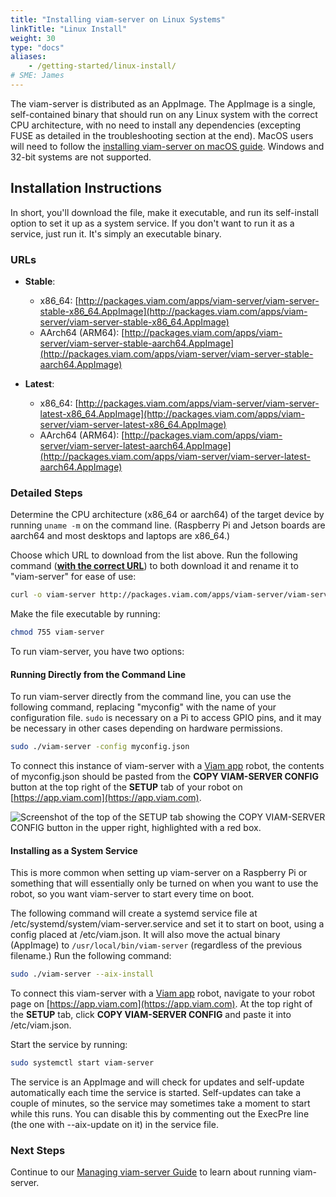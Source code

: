 ```yaml
---
title: "Installing viam-server on Linux Systems"
linkTitle: "Linux Install"
weight: 30
type: "docs"
aliases:
    - /getting-started/linux-install/
# SME: James
---
```


The viam-server is distributed as an AppImage.
The AppImage is a single, self-contained binary that should run on any Linux system with the correct CPU architecture, with no need to install any dependencies (excepting FUSE as detailed in the troubleshooting section at the end).
MacOS users will need to follow the [installing viam-server on macOS guide](../macos-install/).
Windows and 32-bit systems are not supported.

## Installation Instructions

In short, you'll download the file, make it executable, and run its self-install option to set it up as a system service. If you don't want to run it as a service, just run it. It's simply an executable binary.

### URLs

- **Stable**:
  - x86_64: [http://packages.viam.com/apps/viam-server/viam-server-stable-x86_64.AppImage](http://packages.viam.com/apps/viam-server/viam-server-stable-x86_64.AppImage)
  - AArch64 (ARM64): [http://packages.viam.com/apps/viam-server/viam-server-stable-aarch64.AppImage](http://packages.viam.com/apps/viam-server/viam-server-stable-aarch64.AppImage)

- **Latest**:
  - x86_64: [http://packages.viam.com/apps/viam-server/viam-server-latest-x86_64.AppImage](http://packages.viam.com/apps/viam-server/viam-server-latest-x86_64.AppImage)
  - AArch64 (ARM64): [http://packages.viam.com/apps/viam-server/viam-server-latest-aarch64.AppImage](http://packages.viam.com/apps/viam-server/viam-server-latest-aarch64.AppImage)

### Detailed Steps

Determine the CPU architecture (x86_64 or aarch64) of the target device by running `uname -m` on the command line. (Raspberry Pi and Jetson boards are aarch64 and most desktops and laptops are x86_64.)

Choose which URL to download from the list above. Run the following command ([**with the correct URL**](#urls)) to both download it and rename it to "viam-server" for ease of use:

```bash
curl -o viam-server http://packages.viam.com/apps/viam-server/viam-server-latest-aarch64.AppImage
```

Make the file executable by running:

```bash
chmod 755 viam-server
```

To run viam-server, you have two options:

#### Running Directly from the Command Line

To run viam-server directly from the command line, you can use the following command, replacing "myconfig" with the name of your configuration file.
`sudo` is necessary on a Pi to access GPIO pins, and it may be necessary in other cases depending on hardware permissions.

```bash
sudo ./viam-server -config myconfig.json
```

To connect this instance of viam-server with a [Viam app](https://app.viam.com) robot, the contents of <file>myconfig.json</file> should be pasted from the **COPY VIAM-SERVER CONFIG** button at the top right of the **SETUP** tab of your robot on [https://app.viam.com](https://app.viam.com).

![Screenshot of the top of the SETUP tab showing the COPY VIAM-SERVER CONFIG button in the upper right, highlighted with a red box.](../../img/linux-install/install-config-button.png)

#### Installing as a System Service

This is more common when setting up viam-server on a Raspberry Pi or something that will essentially only be turned on when you want to use the robot, so you want viam-server to start every time on boot.

The following command will create a systemd service file at <file>/etc/systemd/system/viam-server.service</file> and set it to start on boot, using a config placed at <file>/etc/viam.json</file>. It will also move the actual binary (AppImage) to `/usr/local/bin/viam-server` (regardless of the previous filename.) Run the following command:

```bash
sudo ./viam-server --aix-install
```

To connect this viam-server with a [Viam app](https://app.viam.com) robot, navigate to your robot page on [https://app.viam.com](https://app.viam.com). At the top right of the **SETUP** tab, click **COPY VIAM-SERVER CONFIG** and paste it into <file>/etc/viam.json</file>.

Start the service by running:

```bash
sudo systemctl start viam-server
```

The service is an AppImage and will check for updates and self-update automatically each time the service is started. Self-updates can take a couple of minutes, so the service may sometimes take a moment to start while this runs.
You can disable this by commenting out the ExecPre line (the one with --aix-update on it) in the service file.

### Next Steps

Continue to our [Managing viam-server Guide](/installation/manage/) to learn about running viam-server.
